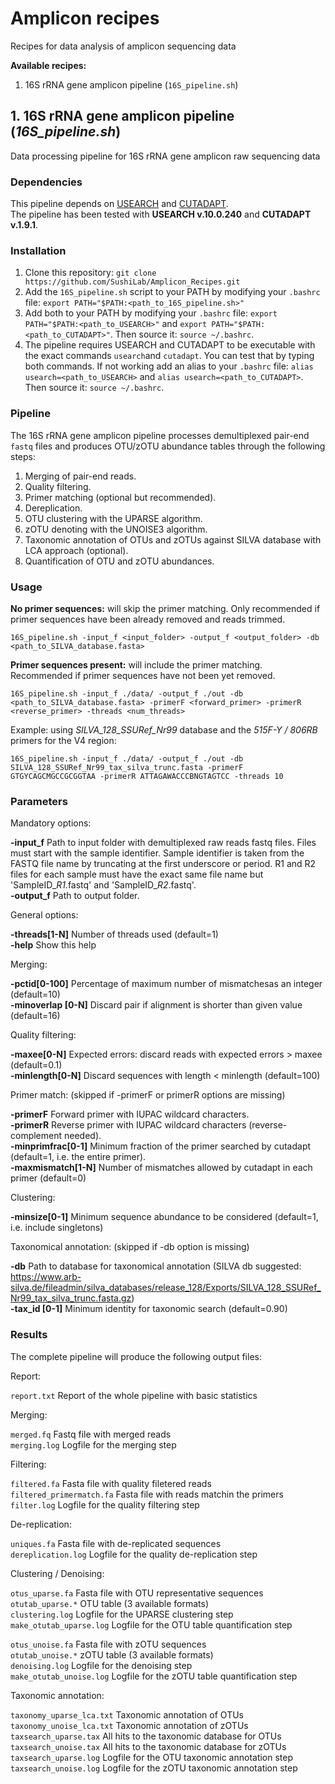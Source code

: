 # Amplicon recipes

Recipes for data analysis of amplicon sequencing data

**Available recipes:**  
 1. 16S rRNA gene amplicon pipeline (`16S_pipeline.sh`)

## 1. 16S rRNA gene amplicon pipeline (*16S_pipeline.sh*)

Data processing pipeline for 16S rRNA gene amplicon raw sequencing data

### Dependencies

This pipeline depends on [USEARCH](https://www.drive5.com/usearch/) and [CUTADAPT](https://github.com/marcelm/cutadapt).  
The pipeline has been tested with **USEARCH v.10.0.240** and **CUTADAPT v.1.9.1**.

### Installation

 1. Clone this repository: `git clone https://github.com/SushiLab/Amplicon_Recipes.git`
 2. Add the `16S_pipeline.sh` script to your PATH by modifying your `.bashrc` file: `export PATH="$PATH:<path_to_16S_pipeline.sh>"`
 3. Add both to your PATH by modifying your `.bashrc` file: `export PATH="$PATH:<path_to_USEARCH>"` and `export PATH="$PATH:<path_to_CUTADAPT>"`. Then source it: `source ~/.bashrc`.
 4. The pipeline requires USEARCH and CUTADAPT to be executable with the exact commands `usearch`and `cutadapt`. You can test that by typing both commands. If not working add an alias to your `.bashrc` file: `alias usearch=<path_to_USEARCH>` and `alias usearch=<path_to_CUTADAPT>`. Then source it: `source ~/.bashrc`.

### Pipeline

The 16S rRNA gene amplicon pipeline processes demultiplexed pair-end `fastq` files and produces OTU/zOTU abundance tables through the following steps:

 1. Merging of pair-end reads.
 2. Quality filtering.
 3. Primer matching (optional but recommended).
 4. Dereplication.
 5. OTU clustering with the UPARSE algorithm.
 6. zOTU denoting with the UNOISE3 algorithm.
 7. Taxonomic annotation of OTUs and zOTUs against SILVA database with LCA approach (optional).
 8. Quantification of OTU and zOTU abundances.

### Usage

**No primer sequences:** will skip the primer matching. Only recommended if primer sequences have been already removed and reads trimmed.

`16S_pipeline.sh -input_f <input_folder> -output_f <output_folder> -db <path_to_SILVA_database.fasta>`

**Primer sequences present:** will include the primer matching. Recommended if primer sequences have not been yet removed.

`16S_pipeline.sh -input_f ./data/ -output_f ./out -db <path_to_SILVA_database.fasta> -primerF <forward_primer> -primerR <reverse_primer> -threads <num_threads>`

Example: using *SILVA_128_SSURef_Nr99* database and the *515F-Y / 806RB* primers for the V4 region:

`16S_pipeline.sh -input_f ./data/ -output_f ./out -db SILVA_128_SSURef_Nr99_tax_silva_trunc.fasta -primerF GTGYCAGCMGCCGCGGTAA -primerR ATTAGAWACCCBNGTAGTCC -threads 10`


### Parameters

Mandatory options:

**-input_f** Path to input folder with demultiplexed raw reads fastq files.
Files must start with the sample identifier. Sample identifier is taken from the FASTQ file name by truncating at the first underscore or period.
R1 and R2 files for each sample must have the exact same file name but 'SampleID_*R1*.fastq' and 'SampleID_*R2*.fastq'.  
**-output_f** Path to output folder.

General options:

**-threads[1-N]** Number of threads used (default=1)  
**-help** Show this help

Merging:

**-pctid[0-100]** Percentage of maximum number of mismatchesas an integer (default=10)  
**-minoverlap [0-N]** Discard pair if alignment is shorter than given value (default=16)

Quality filtering:

**-maxee[0-N]** Expected errors: discard reads with expected errors > maxee (default=0.1)  
**-minlength[0-N]** Discard sequences with length < minlength (default=100)

Primer match: (skipped if -primerF or primerR options are missing)

**-primerF** Forward primer with IUPAC wildcard characters.  
**-primerR** Reverse primer with IUPAC wildcard characters (reverse-complement needed).  
**-minprimfrac[0-1]** Minimum fraction of the primer searched by cutadapt (default=1, i.e. the entire primer).  
**-maxmismatch[1-N]** Number of mismatches allowed by cutadapt in each primer (default=0)

Clustering:

**-minsize[0-1]** Minimum sequence abundance to be considered (default=1, i.e. include singletons)

Taxonomical annotation: (skipped if -db option is missing)

**-db** Path to database for taxonomical annotation (SILVA db suggested: https://www.arb-silva.de/fileadmin/silva_databases/release_128/Exports/SILVA_128_SSURef_Nr99_tax_silva_trunc.fasta.gz)  
**-tax_id [0-1]** Minimum identity for taxonomic search (default=0.90)

### Results

The complete pipeline will produce the following output files:

Report:

`report.txt` Report of the whole pipeline with basic statistics

Merging:

`merged.fq` Fastq file with merged reads  
`merging.log` Logfile for the merging step

Filtering:

`filtered.fa` Fasta file with quality filetered reads  
`filtered_primermatch.fa` Fasta file with reads matchin the primers  
`filter.log` Logfile for the quality filtering step

De-replication:

`uniques.fa` Fasta file with de-replicated sequences  
`dereplication.log` Logfile for the quality de-replication step

Clustering / Denoising:

`otus_uparse.fa` Fasta file with OTU representative sequences  
`otutab_uparse.*` OTU table (3 available formats)  
`clustering.log` Logfile for the UPARSE clustering step  
`make_otutab_uparse.log` Logfile for the OTU table quantification step

`otus_unoise.fa` Fasta file with zOTU sequences  
`otutab_unoise.*` zOTU table (3 available formats)  
`denoising.log` Logfile for the denoising step  
`make_otutab_unoise.log` Logfile for the zOTU table quantification step
 
Taxonomic annotation:

`taxonomy_uparse_lca.txt` Taxonomic annotation of OTUs  
`taxonomy_unoise_lca.txt` Taxonomic annotation of zOTUs  
`taxsearch_uparse.tax` All hits to the taxonomic database for OTUs  
`taxsearch_unoise.tax` All hits to the taxonomic database for zOTUs  
`taxsearch_uparse.log` Logfile for the OTU taxonomic annotation step  
`taxsearch_unoise.log` Logfile for the zOTU taxonomic annotation step
